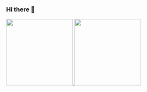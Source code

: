 ### Hi there 👋

<!--
**fikribakhtiar/fikribakhtiar** is a ✨ _special_ ✨ repository because its `README.md` (this file) appears on your GitHub profile.

Here are some ideas to get you started:

- 🔭 I’m currently working on ...
- 🌱 I’m currently learning ...
- 👯 I’m looking to collaborate on ...
- 🤔 I’m looking for help with ...
- 💬 Ask me about ...a
- 📫 How to reach me: ...
- 😄 Pronouns: ...
- ⚡ Fun fact: ...
-->

<p align="left">
<a href="https://github.com/fikribakhtiar">
  <img height="180em" src="https://github-readme-stats-eight-theta.vercel.app/api?username=fikribakhtiar&show_icons=true&theme=algolia&include_all_commits=true&count_private=true"/>
  <img height="180em" src="https://github-readme-stats-eight-theta.vercel.app/api/top-langs/?username=fikribakhtiar&layout=compact&langs_count=8&theme=algolia"/>
</a>
</p>
